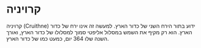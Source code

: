 # קרויניה

קרויניה (Cruithne) ידוע בתור הירח השני של כדור הארץ. למעשה זה אינו ירח של כדור
הארץ. הוא רק מקיף את השמש במסלול אליפטי סמוך למסלולו של כדור הארץ, ואורך השנה
שלו 364 יום, כמעט כמו של כדור הארץ.

